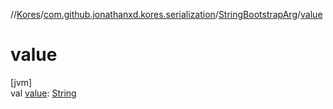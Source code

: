 //[Kores](../../../index.md)/[com.github.jonathanxd.kores.serialization](../index.md)/[StringBootstrapArg](index.md)/[value](value.md)

# value

[jvm]\
val [value](value.md): [String](https://kotlinlang.org/api/latest/jvm/stdlib/kotlin/-string/index.html)
